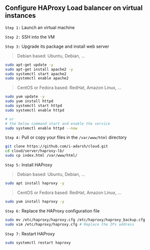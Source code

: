 ## Configure HAProxy Load balancer on virtual instances

`Step 1:` Launch an virtual machine

`Step 2:` SSH into the VM

`Step 3:` Upgrade its package and install web server

> Debian based: Ubuntu, Debian, ...

```sh
sudo apt-get update -y
sudo apt-get install apache2 -y
sudo systemctl start apache2
sudo systemctl enable apache2
```

> CentOS or Fedora based: RedHat, Amazon Linux, ...

```sh
sudo yum update -y
sudo yum install httpd
sudo systemctl start httpd
sudo systemctl enable httpd

# or
# the below command start and enable the service
sudo systemctl enable httpd --now
```

`Step 4:` Pull or copy your files in the `/var/www/html` directory

```sh
git clone https://github.com/i-adarsh/cloud.git
cd cloud/server/haproxy-lb/
sudo cp index.html /var/www/html/
```

`Step 5:` Install HAProxy

> Debian based: Ubuntu, Debian, ...

```sh
sudo apt install haproxy -y
```

> CentOS or Fedora based: RedHat, Amazon Linux, ...

```sh
sudo yum install haproxy -y
```

`Step 6:` Replace the HAProxy configuration file

```sh
sudo mv /etc/haproxy/haproxy.cfg /etc/haproxy/haproxy_backup.cfg
sudo vim /etc/haproxy/haproxy.cfg # Replace the IPs address
```

`Step 7:` Restart HAProxy

```sh
sudo systemctl restart haproxy
```
